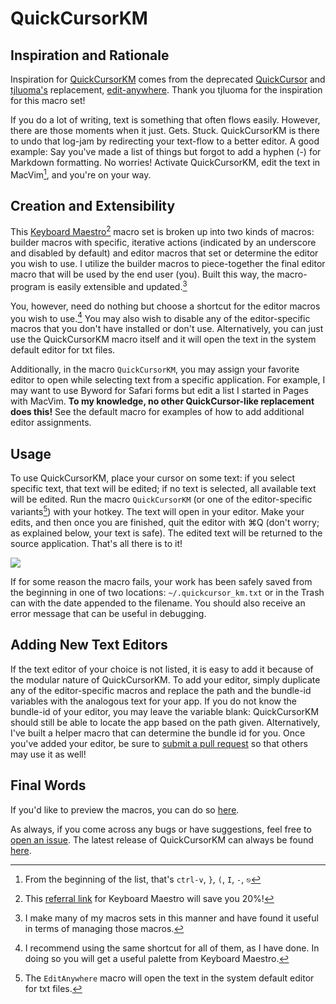 # QuickCursorKM

## Inspiration and Rationale

Inspiration for [QuickCursorKM][1] comes from the deprecated [QuickCursor][2] and [tjluoma's][3] replacement, [edit-anywhere][4]. Thank you tjluoma for the inspiration for this macro set!

If you do a lot of writing, text is something that often flows easily. However, there are those moments when it just. Gets. Stuck. QuickCursorKM is there to undo that log-jam by redirecting your text-flow to a better editor. A good example: Say you've made a list of things but forgot to add a hyphen (-) for Markdown formatting. No worries! Activate QuickCursorKM, edit the text in MacVim[^vim-list-edit], and you're on your way.

<!--more-->

## Creation and Extensibility
This [Keyboard Maestro][5][^keyboard maestro] macro set is broken up into two kinds of macros: builder macros with specific, iterative actions (indicated by an underscore and disabled by default) and editor macros that set or determine the editor you wish to use. I utilize the builder macros to piece-together the final editor macro that will be used by the end user (you). Built this way, the macro-program is easily extensible and updated.[^macro-sets]

You, however, need do nothing but choose a shortcut for the editor macros you wish to use.[^recommendation] You may also wish to disable any of the editor-specific macros that you don't have installed or don't use. Alternatively, you can just use the QuickCursorKM macro itself and it will open the text in the system default editor for txt files.

Additionally, in the macro `QuickCursorKM`, you may assign your favorite editor to open while selecting text from a specific application. For example, I may want to use Byword for Safari forms but edit a list I started in Pages with MacVim. **To my knowledge, no other QuickCursor-like replacement does this!** See the default macro for examples of how to add additional editor assignments.

## Usage

To use QuickCursorKM, place your cursor on some text: if you select specific text, that text will be edited; if no text is selected, all available text will be edited. Run the macro `QuickCursorKM` (or one of the editor-specific variants[^default-editor]) with your hotkey. The text will open in your editor. Make your edits, and then once you are finished, quit the editor with ⌘Q (don't worry; as explained below, your text is safe). The edited text will be returned to the source application. That's all there is to it!

![][6]

If for some reason the macro fails, your work has been safely saved from the beginning in one of two locations: `~/.quickcursor_km.txt` or in the Trash can with the date appended to the filename. You should also receive an error message that can be useful in debugging.

## Adding New Text Editors

If the text editor of your choice is not listed, it is easy to add it because of the modular nature of QuickCursorKM. To add your editor, simply duplicate any of the editor-specific macros and replace the path and the bundle-id variables with the analogous text for your app. If you do not know the bundle-id of your editor, you may leave the variable blank: QuickCursorKM should still be able to locate the app based on the path given. Alternatively, I've built a helper macro that can determine the bundle id for you. Once you've added your editor, be sure to [submit a pull request][7] so that others may use it as well!

## Final Words

If you'd like to preview the macros, you can do so [here][8].

As always, if you come across any bugs or have suggestions, feel free to [open an issue][9]. The latest release of QuickCursorKM can always be found [here][10].

[^macro-sets]: I make many of my macros sets in this manner and have found it useful in terms of managing those macros.

[^recommendation]: I recommend using the same shortcut for all of them, as I have done. In doing so you will get a useful palette from Keyboard Maestro.

[^default-editor]: The `EditAnywhere` macro will open the text in the system default editor for txt files.

[^keyboard maestro]:  This [referral link][11] for Keyboard Maestro will save you 20%!

[^vim-list-edit]: From the beginning of the list, that's `ctrl-v`, `}`, `(`, `I`, ` - `, `⎋`


[1]: https://github.com/chauncey-garrett/keyboard-maestro-quickcursorkm
[2]: https://www.youtube.com/watch?v=-bHwcyHrRGs
[3]: https://github.com/tjluoma
[4]: https://github.com/tjluoma/edit-anywhere
[5]: http://http://www.keyboardmaestro.com
[6]: /img/quickcursor-km-palette.png
[7]: https://github.com/chauncey-garrett/km-quickcursorkm/pulls
[8]: macros/macros.md
[9]: https://github.com/chauncey-garrett/km-quickcursorkm/issues
[10]: https://github.com/chauncey-garrett/km-quickcursorkm/releases
[11]: http://www.stairways.com/action/kmdiscount?REF4PDX
